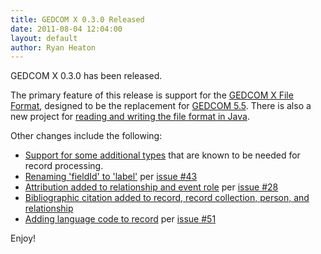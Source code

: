 ```yaml
---
title: GEDCOM X 0.3.0 Released
date: 2011-08-04 12:04:00
layout: default
author: Ryan Heaton
---
```


GEDCOM X 0.3.0 has been released.

The primary feature of this release is support for the [GEDCOM X File Format](http://www.gedcomx.org/File-Format.html),
designed to be the replacement for [GEDCOM 5.5](https://devnet.familysearch.org/docs/gedcom/gedcom55.pdf). There is
also a new project for [reading and writing the file format in Java](https://github.com/FamilySearch/gedcomx-fileformat-java).

Other changes include the following:

* [Support for some additional types](https://github.com/FamilySearch/gedcomx/commit/48cbe9b88618846f66b19d9f67ca80bbf3a7da7c)
  that are known to be needed for record processing.
* [Renaming 'fieldId' to 'label'](https://github.com/FamilySearch/gedcomx/commit/c8b0d5693f27fc01fbfde3f7eed35839fb235296)
  per [issue #43](https://github.com/FamilySearch/gedcomx/issues/43)
* [Attribution added to relationship and event role](https://github.com/FamilySearch/gedcomx/commit/8ea41a7980d47eff4fd52de3a5cf516fbefcead4)
  per [issue #28](https://github.com/FamilySearch/gedcomx/issues/28)
* [Bibliographic citation added to record, record collection, person, and relationship](https://github.com/FamilySearch/gedcomx/commit/2a49d491370fdca08c266dba8534a609e66bf85d)
* [Adding language code to record](https://github.com/FamilySearch/gedcomx/commit/34f6c7f00d85663e71cdda89a084c430b095e59c)
  per [issue #51](https://github.com/FamilySearch/gedcomx/issues/51)

Enjoy!
